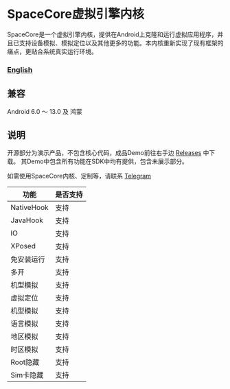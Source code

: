 
# SpaceCore虚拟引擎内核  
  
SpaceCore是一个虚拟引擎内核，提供在Android上克隆和运行虚拟应用程序，并且已支持设备模拟、模拟定位以及其他更多的功能。本内核重新实现了现有框架的痛点，更贴合系统真实运行环境。

### [English](README_EN.md)

## 兼容
Android 6.0 ～ 13.0 及 鸿蒙

## 说明
开源部分为演示产品，不包含核心代码，成品Demo前往右手边 [Releases](https://github.com/FSpaceCore/SpaceCore/releases) 中下载。
其Demo中包含所有功能在SDK中均有提供，包含未展示部分。

如需使用SpaceCore内核、定制等，请联系 [Telegram](https://t.me/android_space_core) 

功能 | 是否支持
---|---
NativeHook | 支持
JavaHook | 支持
IO | 支持
XPosed | 支持
免安装运行 | 支持
多开 | 支持
机型模拟 | 支持
虚拟定位 | 支持
机型模拟 | 支持
语言模拟 | 支持
地区模拟 | 支持
时区模拟 | 支持
Root隐藏 | 支持
Sim卡隐藏 | 支持
